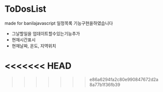 # ToDosList
made for banilajavascript
일정목록 기능구현을하였습니다

+ 그날할일을 업데이트할수있는기능추가
+ 현재시간표시
+ 현재날짜, 온도, 지역위치

<<<<<<< HEAD
=======

>>>>>>> e86a6294fa2c80e990847672d2a8a77b1f36fb39
